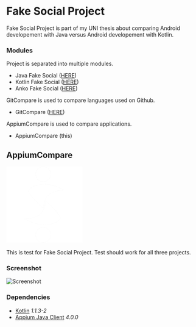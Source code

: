 # Fake Social Project
Fake Social Project is part of my UNI thesis about comparing Android developement with Java versus Android developement with Kotlin.

### Modules
Project is separated into multiple modules.
- Java Fake Social ([HERE](https://github.com/SlickBot/JavaFakeSocial/))
- Kotlin Fake Social ([HERE](https://github.com/SlickBot/KotlinFakeSocial/))
- Anko Fake Social ([HERE](https://github.com/SlickBot/AnkoFakeSocial/))

GitCompare is used to compare languages used on Github.
- GitCompare ([HERE](https://github.com/SlickBot/GitCompare/))

AppiumCompare is used to compare applications.
- AppiumCompare (this)

## AppiumCompare
<img src="screenshot/logo.png" height="200" alt="Logo"/>

This is test for Fake Social Project. Test should work for all three projects.

### Screenshot
<img src="screenshot/screenshot.gif" height="375" alt="Screenshot"/>

### Dependencies
- [Kotlin](https://github.com/JetBrains/kotlin)
*1.1.3-2*
- [Appium Java Client](https://github.com/appium/java-client)
*4.0.0*